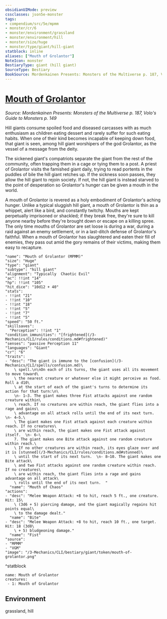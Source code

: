 ```yaml
---
obsidianUIMode: preview
cssclasses: json5e-monster
tags:
- compendium/src/5e/mpmm
- monster/cr/6
- monster/environment/grassland
- monster/environment/hill
- monster/size/huge
- monster/type/giant/hill-giant
statblock: inline
aliases: ["Mouth of Grolantor"]
NoteIcon: monster
BestiaryType: giant (hill giant)
SourceType: Bestiary
BookSource: Mordenkainen Presents: Monsters of the Multiverse p. 187, Volo's Guide to Monsters p. 149
---
```

# [Mouth of Grolantor](3-Mechanics\CLI\bestiary\giant/mouth-of-grolantor-mpmm.md)
*Source: Mordenkainen Presents: Monsters of the Multiverse p. 187, Volo's Guide to Monsters p. 149*  

Hill giants consume spoiled food and diseased carcasses with as much enthusiasm as children eating dessert and rarely suffer for such eating habits. When one of their kind becomes incapable of keeping down food, that giant is seen, among hill giant worshipers of the god Grolantor, as the vessel of a message from the deity.

The sickened giant's compatriots separate the giant from the rest of the community, often trapping them in a cage or tying them to a post. A priest of Grolantor visits the famished giant daily, trying to read portents in the puddles of bile the hill giant retches up. If the sickness soon passes, they allow the hill giant to rejoin society. If not, the hill giant is instead starved to the point of desperation so Grolantor's hunger can be given a mouth in the world.

A mouth of Grolantor is revered as a holy embodiment of Grolantor's aching hunger. Unlike a typical sluggish hill giant, a mouth of Grolantor is thin as a whippet, alert like a bird, and constantly twitchy. Mouths are kept perpetually imprisoned or shackled; if they break free, they're sure to kill anyone nearby before they're brought down or escape on a killing spree. The only time mouths of Grolantor are set loose is during a war, during a raid against an enemy settlement, or in a last-ditch defense of Grolantor's faithful. When a mouth of Grolantor has slaughtered and eaten their fill of enemies, they pass out amid the gory remains of their victims, making them easy to recapture.

```statblock
"name": "Mouth of Grolantor (MPMM)"
"size": "Huge"
"type": "giant"
"subtype": "hill giant"
"alignment": "Typically  Chaotic Evil"
"ac": !!int "14"
"hp": !!int "105"
"hit_dice": "10d12 + 40"
"stats":
- !!int "21"
- !!int "10"
- !!int "18"
- !!int "5"
- !!int "7"
- !!int "5"
"speed": "50 ft."
"skillsaves":
  "Perception": !!int "1"
"condition_immunities": "[frightened](/3-Mechanics/CLI/rules/conditions.md#frightened)"
"senses": "passive Perception 11"
"languages": "Giant"
"cr": "6"
"traits":
- "desc": "The giant is immune to the [confusion](/3-Mechanics/CLI/spells/confusion.md)\
    \ spell.\n\nOn each of its turns, the giant uses all its movement to move toward\
    \ the nearest creature or whatever else it might perceive as food. Roll a d10\
    \ at the start of each of the giant's turns to determine its action for that turn:\n\
    \n- 1–3. The giant makes three Fist attacks against one random creature within\
    \ reach. If no creatures are within reach, the giant flies into a rage and gains\
    \ advantage on all attack rolls until the end of its next turn.  \n- 4–5.\
    \ The giant makes one Fist attack against each creature within reach. If no creatures\
    \ are within reach, the giant makes one Fist attack against itself.  \n- 6–\
    7. The giant makes one Bite attack against one random creature within reach.\
    \ If no other creatures are within reach, its eyes glaze over and it is [stunned](/3-Mechanics/CLI/rules/conditions.md#stunned)\
    \ until the start of its next turn.  \n- 8–10. The giant makes one Bite attack\
    \ and two Fist attacks against one random creature within reach. If no creatures\
    \ are within reach, the giant flies into a rage and gains advantage on all attack\
    \ rolls until the end of its next turn.  "
  "name": "Mouth of Chaos"
"actions":
- "desc": "Melee Weapon Attack: +8 to hit, reach 5 ft., one creature. Hit: 15\
    \ (3d6 + 5) piercing damage, and the giant magically regains hit points equal\
    \ to the damage dealt."
  "name": "Bite"
- "desc": "Melee Weapon Attack: +8 to hit, reach 10 ft., one target. Hit: 18 (3d8\
    \ + 5) bludgeoning damage."
  "name": "Fist"
"source":
- "MPMM"
- "VGM"
"image": "/3-Mechanics/CLI/bestiary/giant/token/mouth-of-grolantor.png"
```
^statblock

```encounter-table
name: Mouth of Grolantor
creatures:
 - 1: Mouth of Grolantor
```

## Environment

grassland, hill